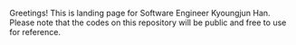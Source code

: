Greetings! This is landing page for Software Engineer Kyoungjun Han.
Please note that the codes on this repository will be public and free to use for reference.